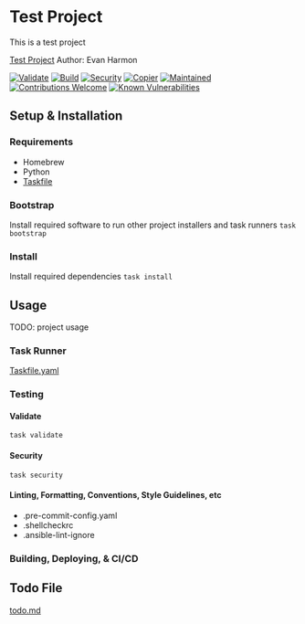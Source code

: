 # Test Project
This is a test project

[Test Project](https://projecturl.com)
Author: Evan Harmon

[![Validate](https://github.com/evanharmon1/test-project/actions/workflows/validate.yml/badge.svg)](https://github.com/evanharmon1/test-project/actions/workflows/validate.yml)
[![Build](https://github.com/evanharmon1/test-project/actions/workflows/build.yml/badge.svg)](https://github.com/evanharmon1/test-project/actions/workflows/build.yml)
[![Security](https://github.com/evanharmon1/test-project/actions/workflows/security.yml/badge.svg)](https://github.com/evanharmon1/test-project/actions/workflows/security.yml)
[![Copier](https://img.shields.io/endpoint?url=https://raw.githubusercontent.com/copier-org/copier/master/img/badge/badge-grayscale-inverted-border-orange.json)](https://github.com/copier-org/copier)
[![Maintained](https://img.shields.io/badge/maintained%3F-yes-brightgreen.svg?style=flat-square)](https://github.com/onwidget)
[![Contributions Welcome](https://img.shields.io/badge/contributions-welcome-brightgreen.svg?style=flat-square)](https://github.com/onwidget/astrowind#contributing)
[![Known Vulnerabilities](https://snyk.io/test/github/onwidget/astrowind/badge.svg?style=flat-square)](https://snyk.io/test/github/onwidget/astrowind)

## Setup & Installation

### Requirements
- Homebrew
- Python
- [Taskfile](https://taskfile.dev/)

### Bootstrap
Install required software to run other project installers and task runners
`task bootstrap`

### Install
Install required dependencies
`task install`

## Usage
TODO: project usage

### Task Runner
[Taskfile.yaml](./Taskfile.yml)

### Testing

#### Validate
`task validate`

#### Security
`task security`

#### Linting, Formatting, Conventions, Style Guidelines, etc
- .pre-commit-config.yaml
- .shellcheckrc
- .ansible-lint-ignore

### Building, Deploying, & CI/CD

## Todo File
[todo.md](./todo.md)
